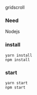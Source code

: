 gridscroll
### Need
Nodejs


### install
```
yarn install
npm install
```

### start
```
yarn start
npm start
```
